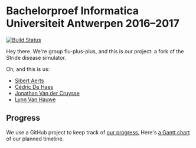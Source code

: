 # Bachelorproef Informatica Universiteit Antwerpen 2016–2017

[![Build Status](https://travis-ci.org/flu-plus-plus/bachelorproef.svg?branch=master)](https://travis-ci.org/flu-plus-plus/bachelorproef)

Hey there. We're group flu-plus-plus, and this is our project: a fork of the Stride disease simulator.

Oh, and this is us:
* [Sibert Aerts](https://github.com/Sibert-Aerts)
* [Cédric De Haes](https://github.com/cekefun)
* [Jonathan Van der Cruysse](https://github.com/jonathanvdc)
* [Lynn Van Hauwe](https://github.com/lynn)

## Progress

We use a GitHub project to keep track of [our progress.](https://github.com/flu-plus-plus/bachelorproef/projects/1) Here's [a Gantt chart](http://i.imgur.com/ilkTQZ7.png) of our planned timeline.
